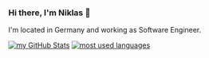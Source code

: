 ### Hi there, I'm Niklas 👋

I'm located in Germany and working as Software Engineer.

[![my GitHub Stats](https://github-readme-stats.vercel.app/api?username=NiklasSchmitt&show_icons=true&include_all_commits=true&count_private=true&theme=transparent)](https://github.com/NiklasSchmitt) [![most used languages](https://github-readme-stats.vercel.app/api/top-langs/?username=NiklasSchmitt&layout=compact&theme=transparent)](https://github.com/NiklasSchmitt)
